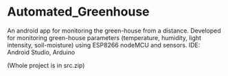 # Automated_Greenhouse
An android app for monitoring the green-house from a distance. 
Developed for monitoring green-house parameters (temperature, humidity, light intensity, soil-moisture) using ESP8266 nodeMCU and sensors.
IDE: Android Studio, Arduino

(Whole project is in src.zip)
